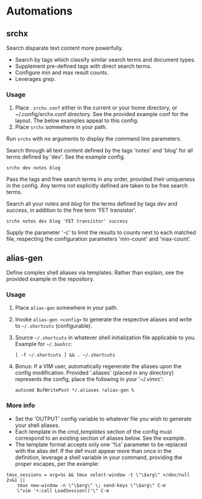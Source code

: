 # Automations

## srchx

Search disparate text content more powerfully.

- Search by tags which classify similar search terms and document types.
- Supplement pre-defined tags with direct search terms.
- Configure min and max result counts.
- Leverages *grep*.

### Usage

1. Place `.srchx.conf` either in the current or your home directory, or ~/.config/srchx.conf directory. See the provided example conf for the layout. The below examples appeal to this config.
1. Place `srchx` somewhere in your path.

Run `srchx` with no arguments to display the command line parameters.

Search through all text content defined by the tags 'notes' and 'blog' for all terms defined by 'dev'. See the example config.

```
srchx dev notes blog
```

Pass the tags and free search terms in any order, provided their uniqueness in the config. Any terms not explicitly defined are taken to be free search terms.

Search all your *notes* and *blog* for the terms defined by tags *dev* and *success*, in addition to the free term 'FET transistor'.

```
srchx notes dev blog 'FET transistor' success
```

Supply the parameter '-c' to limit the results to counts next to each matched file, respecting the configuration parameters 'min-count' and 'max-count'.

## alias-gen

Define complex shell aliases via templates. Rather than explain, see the provided example in the repository.

### Usage

1. Place `alias-gen` somewhere in your path.
1. Invoke `alias-gen <config>` to generate the respective aliases and write to `~/.shortcuts` (configurable).
1. Source `~/.shortcuts` in whatever shell initialization file applicable to you. Example for `~/.bashrc`:

    ```
    [ -f ~/.shortcuts ] && . ~/.shortcuts
    ```
1. Bonus: If a VIM user, automatically regenerate the aliases upon the config modification. Provided '.aliases' (placed in any directory) represents the config, place the following in your '~/.vimrc':

    ```vim
    autocmd BufWritePost */.aliases !alias-gen %
    ```

### More info

- Set the 'OUTPUT' config variable to whatever file you wish to generate your shell aliases.
- Each template in the *cmd_templates* section of the config must correspond to an existing section of aliases below. See the example.
- The template format accepts only one '%s' parameter to be replaced with the alias def. If the def must appear more than once in the definition, leverage a shell variable in your command, providing the proper escapes, per the example:

```
tmux_sessions = arg=%s && tmux select-window -t \"\$arg\" >/dev/null 2>&1 ||
    tmux new-window -n \"\$arg\" \; send-keys \"\$arg\" C-m 
    \"vim '+:call LoadSession()'\" C-m
```
